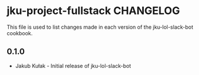 # jku-project-fullstack CHANGELOG

This file is used to list changes made in each version of the jku-lol-slack-bot cookbook.

## 0.1.0
- Jakub Kułak - Initial release of jku-lol-slack-bot
